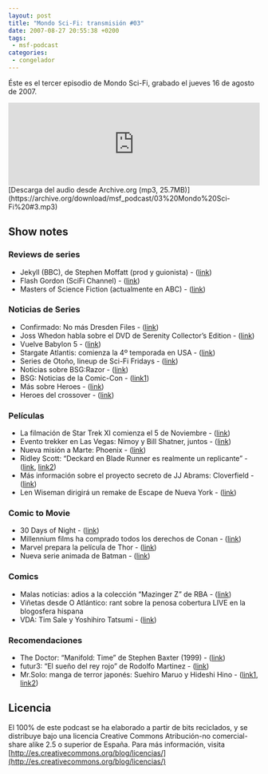 ```yaml
---
layout: post
title: "Mondo Sci-Fi: transmisión #03"
date: 2007-08-27 20:55:38 +0200
tags:
 - msf-podcast
categories:
 - congelador
---
```


Éste es el tercer episodio de Mondo Sci-Fi, grabado el jueves 16 de agosto de 2007.

<iframe width="100%" height="166" scrolling="no" frameborder="no" src="https://w.soundcloud.com/player/?url=https%3A//api.soundcloud.com/tracks/303051583&amp;color=ff5500&amp;auto_play=false&amp;hide_related=false&amp;show_comments=true&amp;show_user=true&amp;show_reposts=false"></iframe>
[Descarga del audio desde Archive.org (mp3, 25.7MB)](https://archive.org/download/msf_podcast/03%20Mondo%20Sci-Fi%20#3.mp3)

## Show notes

### Reviews de series
- Jekyll (BBC), de Stephen Moffatt (prod y guionista) - ([link](https://en.wikipedia.org/wiki/Jekyll_%28TV_series%29))
- Flash Gordon (SciFi Channel) - ([link](https://en.wikipedia.org/wiki/Flash_Gordon_(2007_TV_series)))
- Masters of Science Fiction (actualmente en ABC) - ([link](https://en.wikipedia.org/wiki/Masters_of_Science_Fiction))

### Noticias de Series
- Confirmado: No más Dresden Files - ([link](http://web.archive.org/web/20071111122322/http://www.jim-butcher.com/news/000209.php))
- Joss Whedon habla sobre el DVD de Serenity Collector’s Edition - ([link](http://www.sliceofscifi.com/2007/08/07/joss-leaves-door-open-a-crack-for-serenity-ii/))
- Vuelve Babylon 5 - ([link](http://www.sliceofscifi.com/2007/08/02/hicks-picks-18/))
- Stargate Atlantis: comienza la 4º temporada en USA - ([link](https://en.wikipedia.org/wiki/Stargate_Atlantis_(season_4)))
- Series de Otoño, lineup de Sci-Fi Fridays - ([link](http://web.archive.org/web/20071105070034/http://www.scifi.com/scifiwire/index.php?category=2&id=43313))
- Noticias sobre BSG:Razor - ([link](http://www.tvshowsondvd.com/news/Battlestar-Galactica/7778))
- BSG: Noticias de la Comic-Con - ([link1](http://www.sliceofscifi.com/2007/07/31/hicks-comic-con-brief/))
- Más sobre Heroes - ([link](http://www.sliceofscifi.com/2007/08/06/hicks-picks-19/))
- Heroes del crossover - ([link](http://www.sliceofscifi.com/2007/08/12/star-trek-heroes/))

### Películas
- La filmación de Star Trek XI comienza el 5 de Noviembre - ([link](http://www.sliceofscifi.com/2007/08/09/slice-of-scifi-news-briefs-7/))
- Evento trekker en Las Vegas: Nimoy y Bill Shatner, juntos - ([link](http://www.trektoday.com/news/150807_01.shtml))
- Nueva misión a Marte: Phoenix - ([link](http://web.archive.org/web/20071108234018/http://www.nasa.gov/mission_pages/phoenix/main/index.html))
- Ridley Scott: “Deckard en Blade Runner es realmente un replicante” - ([link](http://news.bbc.co.uk/2/hi/entertainment/825641.stm), [link2](https://www.youtube.com/watch?v=_7o0rvVxU0w))
- Más información sobre el proyecto secreto de JJ Abrams: Cloverfield - ([link](http://www.sliceofscifi.com/2007/08/01/welcome-tocode-name-cloverfield/))
- Len Wiseman dirigirá un remake de Escape de Nueva York - ([link](https://www.theguardian.com/film/2007/aug/15/3))

### Comic to Movie
- 30 Days of Night - ([link](http://www.comingsoon.net/horror/news/707309-excl-josh-hartnett-on-30-days-of-night))
- Millennium films ha comprado todos los derechos de Conan - ([link](http://www.sliceofscifi.com/2007/08/13/conan-is-back/))
- Marvel prepara la película de Thor - ([link](http://www.sliceofscifi.com/2007/08/09/slice-of-scifi-news-briefs-7/))
- Nueva serie animada de Batman - ([link](http://www.sliceofscifi.com/2007/08/06/hicks-picks-19/))

### Comics
- Malas noticias: adios a la colección “Mazinger Z” de RBA - ([link](http://www.lacarceldepapel.com/2007/08/05/malas-noticias-adios-a-mazinger-z/))
- Viñetas desde O Atlántico: rant sobre la penosa cobertura LIVE en la blogosfera hispana
- VDA: Tim Sale y Yoshihiro Tatsumi - ([link](http://www.entrecomics.com/?p=8299))

### Recomendaciones
- The Doctor: “Manifold: Time” de Stephen Baxter (1999) - ([link](http://web.archive.org/web/20080408054356/http://www.space.com/sciencefiction/books/manifold_time_000125.html))
- futur3: “El sueño del rey rojo” de Rodolfo Martinez - ([link](http://web.archive.org/web/20071030041953/http://www.soygeek.com/index.php/2007/08/21/el-sueno-del-rey-rojo/))
- Mr.Solo: manga de terror japonés: Suehiro Maruo y Hideshi Hino - ([link1](https://en.wikipedia.org/wiki/Suehiro_Maruo), [link2](https://en.wikipedia.org/wiki/Hideshi_Hino))

## Licencia
El 100% de este podcast se ha elaborado a partir de bits reciclados, y se distribuye bajo una licencia Creative Commons Atribución-no comercial-share alike 2.5 o superior de España. Para más información, visita [http://es.creativecommons.org/blog/licencias/](http://es.creativecommons.org/blog/licencias/)


